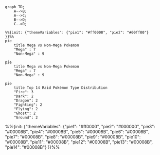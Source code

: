 ```mermaid
graph TD;
    A-->B;
    A-->C;
    B-->D;
    C-->D;
```

```mermaid
%%{init: {"themeVariables": {"pie1": "#ff0000", "pie2": "#00ff00"} }}%%
pie
    title Mega vs Non-Mega Pokemon
    "Mega" : 7
    "Non-Mega" : 9
```


```mermaid
pie
    title Mega vs Non-Mega Pokemon
    "Mega" : 7
    "Non-Mega" : 9
```

```mermaid
pie
    title Top 14 Raid Pokémon Type Distribution
    "Fire": 3
    "Dark": 2 
    "Dragon": 2 
    "Fighting": 2
    "Flying": 2
    "Ghost": 2 
    "Ground": 2 
```




%%{init: {"themeVariables": {"pie1": "#ff0000", "pie2": "#000000", "pie3": "#00008B", "pie4": "#00008B", "pie5": "#00008B", "pie6": "#00008B", "pie7": "#00008B", "pie8": "#00008B", "pie9": "#00008B", "pie10": "#00008B", "pie11": "#00008B", "pie12": "#00008B", "pie13": "#00008B", "pie14": "#00008B"} }}%%
